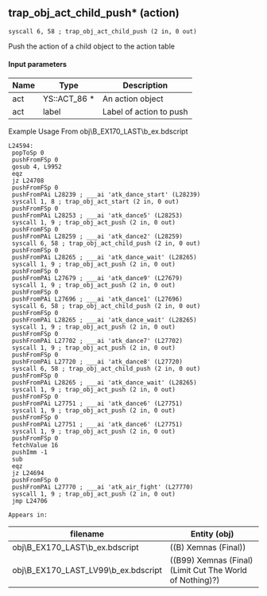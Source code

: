 ## trap_obj_act_child_push* (action)

`syscall 6, 58 ; trap_obj_act_child_push (2 in, 0 out)`

Push the action of a child object to the action table

#### Input parameters
| Name | Type | Description
|------|------|------------
| act   | YS::ACT_86 *   | An action object
| act   | label   | Label of action to push


Example Usage From obj\B_EX170_LAST\b_ex.bdscript
```plaintext
L24594:
 popToSp 0
 pushFromFSp 0
 gosub 4, L9952
 eqz 
 jz L24708
 pushFromFSp 0
 pushFromPAi L28239 ; ___ai 'atk_dance_start' (L28239)
 syscall 1, 8 ; trap_obj_act_start (2 in, 0 out)
 pushFromFSp 0
 pushFromPAi L28253 ; ___ai 'atk_dance5' (L28253)
 syscall 1, 9 ; trap_obj_act_push (2 in, 0 out)
 pushFromFSp 0
 pushFromPAi L28259 ; ___ai 'atk_dance2' (L28259)
 syscall 6, 58 ; trap_obj_act_child_push (2 in, 0 out)
 pushFromFSp 0
 pushFromPAi L28265 ; ___ai 'atk_dance_wait' (L28265)
 syscall 1, 9 ; trap_obj_act_push (2 in, 0 out)
 pushFromFSp 0
 pushFromPAi L27679 ; ___ai 'atk_dance9' (L27679)
 syscall 1, 9 ; trap_obj_act_push (2 in, 0 out)
 pushFromFSp 0
 pushFromPAi L27696 ; ___ai 'atk_dance1' (L27696)
 syscall 6, 58 ; trap_obj_act_child_push (2 in, 0 out)
 pushFromFSp 0
 pushFromPAi L28265 ; ___ai 'atk_dance_wait' (L28265)
 syscall 1, 9 ; trap_obj_act_push (2 in, 0 out)
 pushFromFSp 0
 pushFromPAi L27702 ; ___ai 'atk_dance7' (L27702)
 syscall 1, 9 ; trap_obj_act_push (2 in, 0 out)
 pushFromFSp 0
 pushFromPAi L27720 ; ___ai 'atk_dance8' (L27720)
 syscall 6, 58 ; trap_obj_act_child_push (2 in, 0 out)
 pushFromFSp 0
 pushFromPAi L28265 ; ___ai 'atk_dance_wait' (L28265)
 syscall 1, 9 ; trap_obj_act_push (2 in, 0 out)
 pushFromFSp 0
 pushFromPAi L27751 ; ___ai 'atk_dance6' (L27751)
 syscall 1, 9 ; trap_obj_act_push (2 in, 0 out)
 pushFromFSp 0
 pushFromPAi L27751 ; ___ai 'atk_dance6' (L27751)
 syscall 1, 9 ; trap_obj_act_push (2 in, 0 out)
 pushFromFSp 0
 fetchValue 16
 pushImm -1
 sub 
 eqz 
 jz L24694
 pushFromFSp 0
 pushFromPAi L27770 ; ___ai 'atk_air_fight' (L27770)
 syscall 1, 9 ; trap_obj_act_push (2 in, 0 out)
 jmp L24706
```





	Appears in:
| filename | Entity (obj)
|----------|-------------
| obj\B_EX170_LAST\b_ex.bdscript       | ((B) Xemnas (Final))          
| obj\B_EX170_LAST_LV99\b_ex.bdscript       | ((B99) Xemnas (Final) (Limit Cut The World of Nothing)?)          



